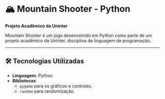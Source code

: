 # 🏔️ Mountain Shooter - Python

**Projeto Acadêmico da Uninter**

Mountain Shooter é um jogo desenvolvido em Python como parte de um projeto acadêmico da Uninter, disciplina de linguagem de programação.

---
## 🛠️ Tecnologias Utilizadas

- **Linguagem**: Python
- **Bibliotecas**:
  - `pygame` para os gráficos e controles.
  - `random` para randomização.
